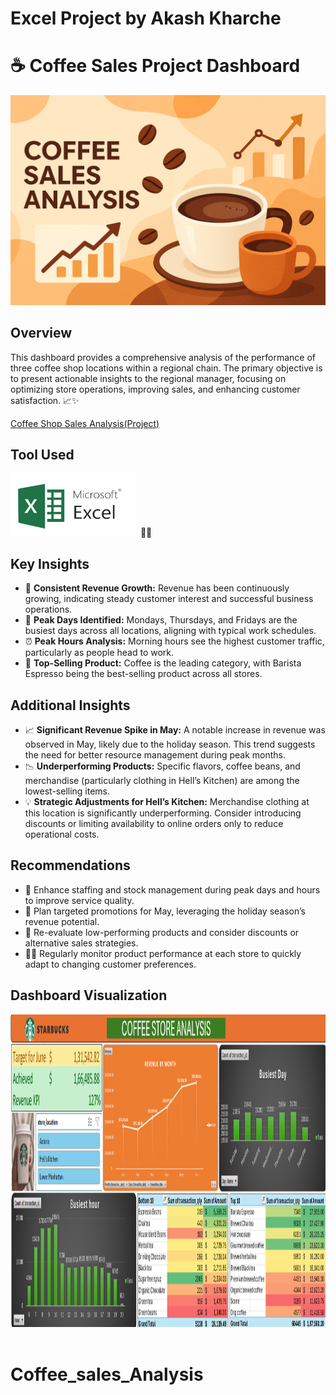 
# Excel Project by Akash Kharche 
# ☕ Coffee Sales Project Dashboard  
![Coffee Background Banner (4)](https://github.com/akash250298/Coffee_sales_Analysis/blob/main/Images/generated-image.png)


## Overview  
This dashboard provides a comprehensive analysis of the performance of three coffee shop locations within a regional chain. The primary objective is to present actionable insights to the regional manager, focusing on optimizing store operations, improving sales, and enhancing customer satisfaction. 📈✨  

<a href ="Coffee Shop Sales Analysis(Project).xlsx">Coffee Shop Sales Analysis(Project)</a>

## Tool Used  
<img src="https://github.com/akash250298/Coffee_sales_Analysis/blob/main/Dashboard%20Screenshot/microsoft-excel.png" width="200" height="100"/>&nbsp; 🧑‍💻

## Key Insights  
* 🚀 **Consistent Revenue Growth:** Revenue has been continuously growing, indicating steady customer interest and successful business operations.
* 📅 **Peak Days Identified:** Mondays, Thursdays, and Fridays are the busiest days across all locations, aligning with typical work schedules.
* ⏰ **Peak Hours Analysis:** Morning hours see the highest customer traffic, particularly as people head to work.
* 🥇 **Top-Selling Product:** Coffee is the leading category, with Barista Espresso being the best-selling product across all stores.

## Additional Insights  
* 📈 **Significant Revenue Spike in May:** A notable increase in revenue was observed in May, likely due to the holiday season. This trend suggests the need for better resource management during peak months.
* 📉 **Underperforming Products:** Specific flavors, coffee beans, and merchandise (particularly clothing in Hell’s Kitchen) are among the lowest-selling items.
* 💡 **Strategic Adjustments for Hell’s Kitchen:** Merchandise clothing at this location is significantly underperforming. Consider introducing discounts or limiting availability to online orders only to reduce operational costs.

## Recommendations  
* 🤝 Enhance staffing and stock management during peak days and hours to improve service quality.
* 🎯 Plan targeted promotions for May, leveraging the holiday season’s revenue potential.
* 🔄 Re-evaluate low-performing products and consider discounts or alternative sales strategies.
* 🕵️‍♂️ Regularly monitor product performance at each store to quickly adapt to changing customer preferences.

## Dashboard Visualization  
<img src="https://github.com/akash250298/Coffee_sales_Analysis/blob/main/Dashboard%20Screenshot/Dashboard1.png" width="3200" height="500"/>&nbsp;

# Coffee_sales_Analysis
